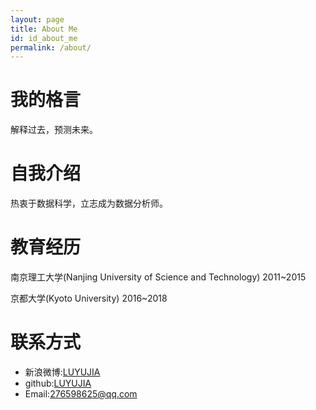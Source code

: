 ```yaml
---
layout: page
title: About Me
id: id_about_me
permalink: /about/
---
```

<!--
[我](http://7xlgu7.com1.z0.glb.clouddn.com/me.jpg)
-->

我的格言
===

解释过去，预测未来。

自我介绍
===

热衷于数据科学，立志成为数据分析师。

教育经历
===

南京理工大学(Nanjing University of Science and Technology)  2011~2015

京都大学(Kyoto University)  2016~2018

联系方式
===

- 新浪微博:[LUYUJIA](http://weibo.com/u/5106974709)
- github:[LUYUJIA](https://github.com/LUYUJIA)
- Email:[276598625@qq.com](276598625@qq.com)
